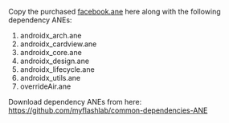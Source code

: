 Copy the purchased [facebook.ane](https://www.myflashlabs.com/product/facebook-ane-adobe-air-native-extension/) here along with the following dependency ANEs:

1. androidx_arch.ane
1. androidx_cardview.ane
1. androidx_core.ane
1. androidx_design.ane
1. androidx_lifecycle.ane
1. androidx_utils.ane
1. overrideAir.ane

Download dependency ANEs from here: https://github.com/myflashlab/common-dependencies-ANE
